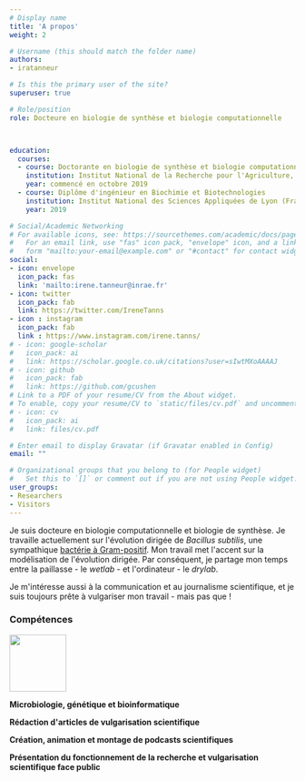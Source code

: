 ```yaml
---
# Display name
title: 'A propos'
weight: 2

# Username (this should match the folder name)
authors:
- iratanneur

# Is this the primary user of the site?
superuser: true

# Role/position
role: Docteure en biologie de synthèse et biologie computationnelle



education:
  courses:
  - course: Doctorante en biologie de synthèse et biologie computationnelle
    institution: Institut National de la Recherche pour l'Agriculture, l'Alimentation et l'Environnement
    year: commencé en octobre 2019
  - course: Diplôme d'ingénieur en Biochimie et Biotechnologies
    institution: Institut National des Sciences Appliquées de Lyon (France)
    year: 2019

# Social/Academic Networking
# For available icons, see: https://sourcethemes.com/academic/docs/page-builder/#icons
#   For an email link, use "fas" icon pack, "envelope" icon, and a link in the
#   form "mailto:your-email@example.com" or "#contact" for contact widget.
social:
- icon: envelope
  icon_pack: fas
  link: 'mailto:irene.tanneur@inrae.fr'  
- icon: twitter
  icon_pack: fab
  link: https://twitter.com/IreneTanns
- icon : instagram
  icon_pack: fab
  link : https://www.instagram.com/irene.tanns/
# - icon: google-scholar
#   icon_pack: ai
#   link: https://scholar.google.co.uk/citations?user=sIwtMXoAAAAJ
# - icon: github
#   icon_pack: fab
#   link: https://github.com/gcushen
# Link to a PDF of your resume/CV from the About widget.
# To enable, copy your resume/CV to `static/files/cv.pdf` and uncomment the lines below.
# - icon: cv
#   icon_pack: ai
#   link: files/cv.pdf

# Enter email to display Gravatar (if Gravatar enabled in Config)
email: ""

# Organizational groups that you belong to (for People widget)
#   Set this to `[]` or comment out if you are not using People widget.
user_groups:
- Researchers
- Visitors
---
```


<div style="text-align: centered">

Je suis docteure en biologie computationnelle et biologie de synthèse. Je travaille actuellement sur l'évolution dirigée de *Bacillus subtilis*, une sympathique [bactérie à Gram-positif](https://fr.wikipedia.org/wiki/Gram_positif). Mon travail met l'accent sur la modélisation de l'évolution dirigée. Par conséquent, je partage mon temps entre la paillasse - le *wetlab* - et l'ordinateur - le *drylab*. 

Je m'intéresse aussi à la communication et au journalisme scientifique, et je suis toujours prête à vulgariser mon travail - mais pas que ! 

### Compétences


<img src="gene_mutations.png" style="height: 100px; width:100px;" />

**Microbiologie, génétique et bioinformatique**

**Rédaction d'articles de vulgarisation scientifique**

**Création, animation et montage de podcasts scientifiques**

**Présentation du fonctionnement de la recherche et vulgarisation scientifique face public**


</div>
